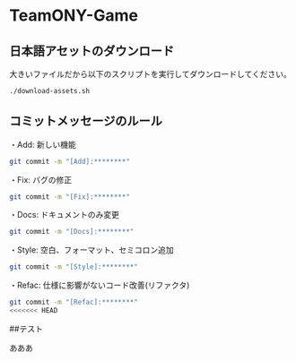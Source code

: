 # TeamONY-Game
 
## 日本語アセットのダウンロード

大きいファイルだから以下のスクリプトを実行してダウンロードしてください。

```sh
./download-assets.sh
```

## コミットメッセージのルール

・Add: 新しい機能
```sh
git commit -m "[Add]:********"
```

・Fix: バグの修正
```sh
git commit -m "[Fix]:********"
```

・Docs: ドキュメントのみ変更
```sh
git commit -m "[Docs]:********"
```

・Style: 空白、フォーマット、セミコロン追加
```sh
git commit -m "[Style]:********"
```

・Refac: 仕様に影響がないコード改善(リファクタ) 
```sh
git commit -m "[Refac]:********"
<<<<<<< HEAD
```

##テスト

あああ